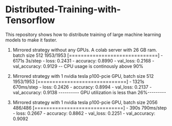 # Distributed-Training-with-Tensorflow
This repository shows how to distribute training of large machine learning models to make it faster.

1. Mirrored strategy without any GPUs. A colab server with 26 GB ram. batch size 512
1953/1953 [==============================] - 6171s 3s/step - loss: 0.2431 - accuracy: 0.8990 - val_loss: 0.2168 - val_accuracy: 0.9129
-- CPU usage is continously above 90%

2. Mirrored strategy with 1 nvidia tesla p100-pcie GPU, batch size 512
1953/1953 [==============================] - 1321s 670ms/step - loss: 0.2426 - accuracy: 0.8994 - val_loss: 0.2137 - val_accuracy: 0.9138
---------- GPU utilization is less than 26%---------

3. Mirrored strategy with 1 nvidia tesla p100-pcie GPU, batch size 2056
486/486 [==============================] - 390s 790ms/step - loss: 0.2667 - accuracy: 0.8862 - val_loss: 0.2251 - val_accuracy: 0.9092

